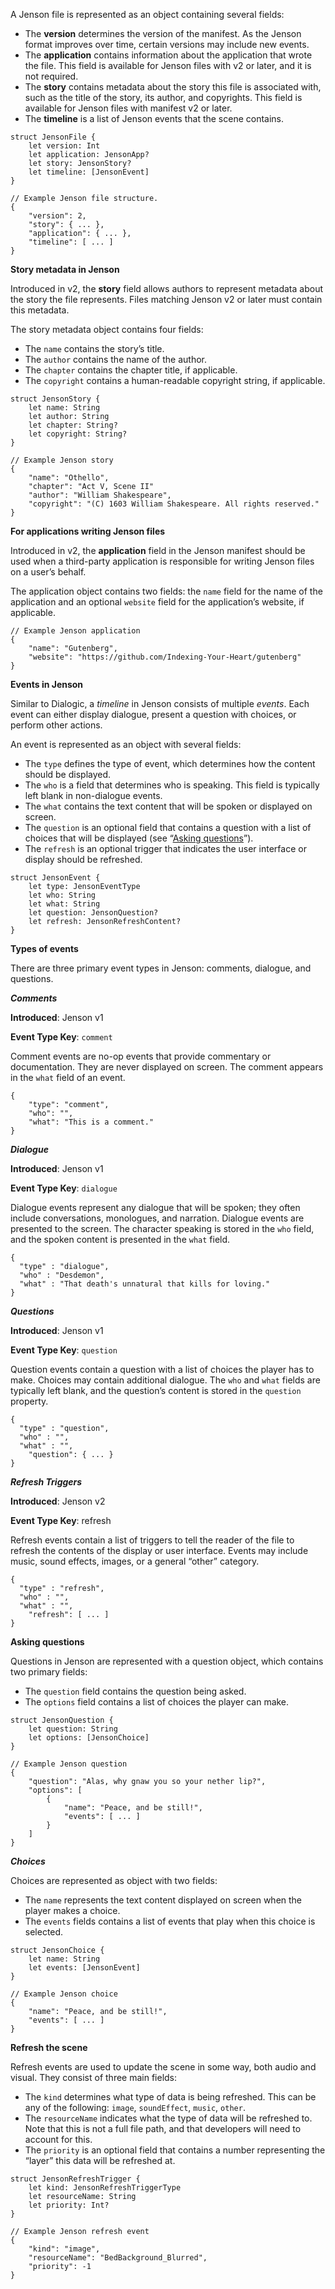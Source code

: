 A Jenson file is represented as an object containing several fields:

- The **version** determines the version of the manifest. As the Jenson format improves over time, certain versions may include new events.
- The **application** contains information about the application that wrote the file. This field is available for Jenson files with v2 or later, and it is not required.
- The **story** contains metadata about the story this file is associated with, such as the title of the story, its author, and copyrights. This field is available for Jenson files with manifest v2 or later.
- The **timeline** is a list of Jenson events that the scene contains.

```
struct JensonFile {
	let version: Int
	let application: JensonApp?
	let story: JensonStory?
	let timeline: [JensonEvent]
}
```

```
// Example Jenson file structure.
{
	"version": 2,
	"story": { ... },
	"application": { ... },
	"timeline": [ ... ]
}
```

**Story metadata in Jenson**

Introduced in v2, the **story** field allows authors to represent metadata about the story the file represents. Files matching Jenson v2 or later must contain this metadata.

The story metadata object contains four fields:

- The `name` contains the story’s title.
- The `author` contains the name of the author.
- The `chapter` contains the chapter title, if applicable.
- The `copyright` contains a human-readable copyright string, if applicable.

```
struct JensonStory {
	let name: String
	let author: String
	let chapter: String?
	let copyright: String?
}
```

```
// Example Jenson story
{
	"name": "Othello",
	"chapter": "Act V, Scene II"
	"author": "William Shakespeare",
	"copyright": "(C) 1603 William Shakespeare. All rights reserved."
}
```

**For applications writing Jenson files**

Introduced in v2, the **application** field in the Jenson manifest should be used when a third-party application is responsible for writing Jenson files on a user’s behalf.

The application object contains two fields: the `name` field for the name of the application and an optional `website` field for the application’s website, if applicable.

```
// Example Jenson application
{
	"name": "Gutenberg",
	"website": "https://github.com/Indexing-Your-Heart/gutenberg"
}
```

**Events in Jenson**

Similar to Dialogic, a *timeline* in Jenson consists of multiple *events*. Each event can either display dialogue, present a question with choices, or perform other actions.

An event is represented as an object with several fields:

- The `type` defines the type of event, which determines how the content should be displayed.
- The `who` is a field that determines who is speaking. This field is typically left blank in non-dialogue events.
- The `what` contains the text content that will be spoken or displayed on screen.
- The `question` is an optional field that contains a question with a list of choices that will be displayed (see “[Asking questions](https://www.notion.so/The-Jenson-Format-a047308766d643d299eb82de03382801)”).
- The `refresh` is an optional trigger that indicates the user interface or display should be refreshed.

```
struct JensonEvent {
	let type: JensonEventType
	let who: String
	let what: String
	let question: JensonQuestion?
	let refresh: JensonRefreshContent?
}
```

**Types of events**

There are three primary event types in Jenson: comments, dialogue, and questions.

***Comments***

**Introduced**: Jenson v1

**Event Type Key**: `comment`

Comment events are no-op events that provide commentary or documentation. They are never displayed on screen. The comment appears in the `what` field of an event.

```
{
	"type": "comment",
	"who": "",
	"what": "This is a comment."
}
```

***Dialogue***

**Introduced**: Jenson v1

**Event Type Key**: `dialogue`

Dialogue events represent any dialogue that will be spoken; they often include conversations, monologues, and narration. Dialogue events are presented to the screen. The character speaking is stored in the `who` field, and the spoken content is presented in the `what` field.

```
{
  "type" : "dialogue",
  "who" : "Desdemon",
  "what" : "That death's unnatural that kills for loving."
}
```

***Questions***

**Introduced**: Jenson v1

**Event Type Key**: `question`

Question events contain a question with a list of choices the player has to make. Choices may contain additional dialogue. The `who` and `what` fields are typically left blank, and the question’s content is stored in the `question` property.

```
{
  "type" : "question",
  "who" : "",
  "what" : "",
	"question": { ... }
}
```

***Refresh Triggers***

**Introduced**: Jenson v2

**Event Type Key**: refresh

Refresh events contain a list of triggers to tell the reader of the file to refresh the contents of the display or user interface. Events may include music, sound effects, images, or a general “other” category.

```
{
  "type" : "refresh",
  "who" : "",
  "what" : "",
	"refresh": [ ... ]
}
```

**Asking questions**

Questions in Jenson are represented with a question object, which contains two primary fields:

- The `question` field contains the question being asked.
- The `options` field contains a list of choices the player can make.

```
struct JensonQuestion {
	let question: String
	let options: [JensonChoice]
}
```

```
// Example Jenson question
{
	"question": "Alas, why gnaw you so your nether lip?",
	"options": [
		{
			"name": "Peace, and be still!",
			"events": [ ... ]
		}
	]
}
```

***Choices***

Choices are represented as object with two fields:

- The `name` represents the text content displayed on screen when the player makes a choice.
- The `events` fields contains a list of events that play when this choice is selected.

```
struct JensonChoice {
	let name: String
	let events: [JensonEvent]
}
```

```
// Example Jenson choice
{
	"name": "Peace, and be still!",
	"events": [ ... ]
}
```

**Refresh the scene**

Refresh events are used to update the scene in some way, both audio and visual. They consist of three main fields:

- The `kind` determines what type of data is being refreshed. This can be any of the following: `image`, `soundEffect`, `music`, `other`.
- The `resourceName` indicates what the type of data will be refreshed to. Note that this is not a full file path, and that developers will need to account for this.
- The `priority` is an optional field that contains a number representing the “layer” this data will be refreshed at.

```
struct JensonRefreshTrigger {
	let kind: JensonRefreshTriggerType
	let resourceName: String
	let priority: Int?
}
```

```
// Example Jenson refresh event
{
	"kind": "image",
	"resourceName": "BedBackground_Blurred",
	"priority": -1
}
```

